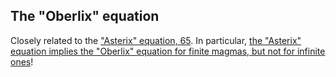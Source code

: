 ## The "Oberlix" equation

Closely related to the ["Asterix" equation, 65](https://teorth.github.io/equational_theories/implications/?65).  In particular, [the "Asterix" equation implies the "Oberlix" equation for finite magmas, but not for infinite ones](https://teorth.github.io/equational_theories/blueprint/asterix-chapter.html)!
